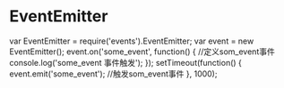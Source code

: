 # EventEmitter
<!-- EventEmitter类似于JS中的定义方法和触发方法 -->
var EventEmitter = require('events').EventEmitter; 
var event = new EventEmitter(); 
event.on('some_event', function() { //定义som_event事件
    console.log('some_event 事件触发'); 
}); 
setTimeout(function() { 
    event.emit('some_event'); //触发som_event事件
}, 1000); 
